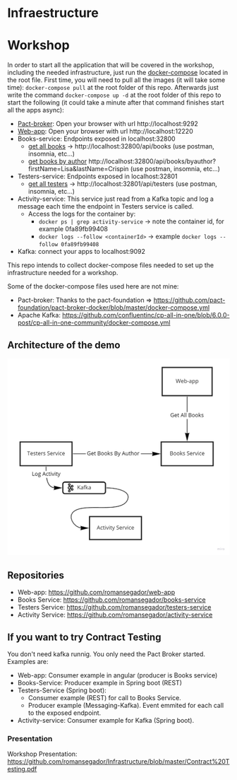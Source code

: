 # Infraestructure

# Workshop

In order to start all the application that will be covered in the workshop, including the needed infrastructure, just run the [docker-compose](docker-compose.yml) located in the root file.
First time, you will need to pull all the images (it will take some time): ```docker-compose pull``` at the root folder of this repo.
Afterwards just write the command  ```docker-compose up -d``` at the root folder of this repo to start the following (it could take a minute after that command finishes start all the apps async):

* [Pact-broker](http://localhost:9292): Open your browser with url http://localhost:9292
* [Web-app](http://localhost:12220): Open your browser with url http://localhost:12220
* Books-service: Endpoints exposed in localhost:32800
  * [get all books](http://localhost:32800/api/books) -> http://localhost:32800/api/books (use postman, insomnia, etc...)
  * [get books by author](http://localhost:32800/api/books/byauthor?firstName=Lisa&lastName=Crispin) http://localhost:32800/api/books/byauthor?firstName=Lisa&lastName=Crispin (use postman, insomnia, etc...)
* Testers-service: Endpoints exposed in localhost:32801
  * [get all testers](http://localhost:32801/api/testers) -> http://localhost:32801/api/testers (use postman, insomnia, etc...)
* Activity-service: This service just read from a Kafka topic and log a message each time the endpoint in Testers service is called.
  * Access the logs for the container by:
    * ```docker ps | grep activity-service``` -> note the container id, for example 0fa89fb99408
    * ```docker logs --follow <containerId>``` -> example ```docker logs --follow 0fa89fb99408```
* Kafka: connect your apps to localhost:9092


This repo intends to collect docker-compose files needed to set up the infrastructure needed for a workshop.

Some of the docker-compose files used here are not mine:

* Pact-broker: Thanks to the pact-foundation =>  https://github.com/pact-foundation/pact-broker-docker/blob/master/docker-compose.yml
* Apache Kafka: https://github.com/confluentinc/cp-all-in-one/blob/6.0.0-post/cp-all-in-one-community/docker-compose.yml


## Architecture of the demo
![Demo Arch](https://github.com/romansegador/Infrastructure/raw/master/Workshop%20Arch.jpg)


## Repositories

- Web-app: https://github.com/romansegador/web-app
- Books Service: https://github.com/romansegador/books-service
- Testers Service: https://github.com/romansegador/testers-service
- Activity Service: https://github.com/romansegador/activity-service

## If you want to try Contract Testing

You don't need kafka runnig. You only need the Pact Broker started.
Examples are:
- Web-app: Consumer example in angular (producer is Books service)
- Books-Service: Producer example in Spring boot (REST)
- Testers-Service (Spring boot): 
  - Consumer example (REST) for call to Books Service.
  - Producer example (Messaging-Kafka). Event emmited for each call to the exposed endpoint.
- Activity-service: Consumer example for Kafka (Spring boot).


### Presentation

Workshop Presentation: https://github.com/romansegador/Infrastructure/blob/master/Contract%20Testing.pdf
